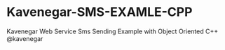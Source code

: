 # Kavenegar-SMS-EXAMLE-CPP
Kavenegar Web Service Sms Sending Example with Object Oriented C++
@kavenegar




